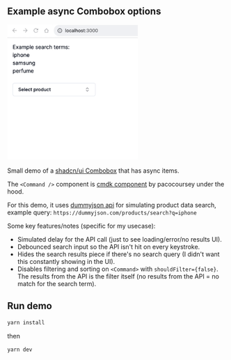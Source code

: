 ## Example async Combobox options

<img width="300" src="./demo.gif" />

Small demo of a [shadcn/ui Combobox](https://ui.shadcn.com/docs/components/combobox) that has async items.

The `<Command />` component is [cmdk component](https://github.com/pacocoursey/cmdk/) by pacocoursey under the hood.

For this demo, it uses [dummyjson api](https://dummyjson.com) for simulating product data search, example query: `https://dummyjson.com/products/search?q=iphone`

Some key features/notes (specific for my usecase):

- Simulated delay for the API call (just to see loading/error/no results UI).
- Debounced search input so the API isn't hit on every keystroke.
- Hides the search results piece if there's no search query (I didn't want this constantly showing in the UI).
- Disables filtering and sorting on `<Command>` with `shouldFilter={false}`. The results from the API is the filter itself (no results from the API = no match for the search term).

## Run demo

```bash
yarn install
```

then

```bash
yarn dev
```
